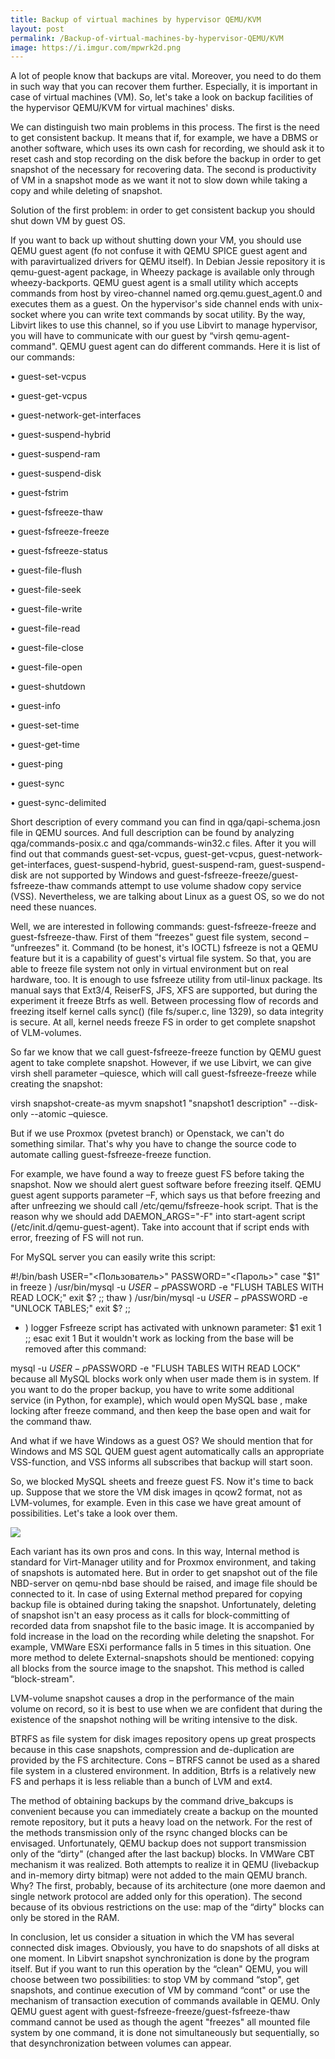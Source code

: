 ```yaml
---
title: Backup of virtual machines by hypervisor QEMU/KVM
layout: post
permalink: /Backup-of-virtual-machines-by-hypervisor-QEMU/KVM
image: https://i.imgur.com/mpwrk2d.png
---
```


A lot of people know that backups are vital. Moreover, you need to do them in such way that you can recover them further. Especially, it is important in case of virtual machines (VM). So, let's take a look on backup facilities of the hypervisor QEMU/KVM for virtual machines' disks.

We can distinguish two main problems in this process. The first is the need to get consistent backup. It means that if, for example, we have a DBMS or another software, which uses its own cash for recording, we should ask it to reset cash and stop recording on the disk before the backup in order to get snapshot of the necessary for recovering data. The second is productivity of VM in a snapshot mode as we want it not to slow down while taking a copy and while deleting of snapshot.

Solution of the first problem: in order to get consistent backup you should shut down VM by guest OS.

If you want to back up without shutting down your VM, you should use QEMU guest agent (fo not confuse it with QEMU SPICE guest agent and with paravirtualized drivers for QEMU itself). In Debian Jessie repository it is qemu-guest-agent package, in Wheezy package is available only through wheezy-backports. QEMU guest agent is a small utility which accepts commands from host by vireo-channel named org.qemu.guest_agent.0 and executes them as a guest. On the hypervisor's side channel ends with unix-socket where you can write text commands by socat utility. By the way, Libvirt likes to use this channel, so if you use Libvirt to manage hypervisor, you will have to communicate with our guest by “virsh qemu-agent-command". QEMU guest agent can do different commands. Here it is list of our commands:

•	guest-set-vcpus

•	guest-get-vcpus

•	guest-network-get-interfaces

•	guest-suspend-hybrid

•	guest-suspend-ram

•	guest-suspend-disk

•	guest-fstrim

•	guest-fsfreeze-thaw

•	guest-fsfreeze-freeze

•	guest-fsfreeze-status

•	guest-file-flush

•	guest-file-seek

•	guest-file-write

•	guest-file-read

•	guest-file-close

•	guest-file-open

•	guest-shutdown

•	guest-info

•	guest-set-time

•	guest-get-time

•	guest-ping

•	guest-sync

•	guest-sync-delimited

Short description of every command you can find in qga/qapi-schema.josn file in QEMU sources. And full description can be found by analyzing qga/commands-posix.c and qga/commands-win32.c files. After it you will find out that commands guest-set-vcpus, guest-get-vcpus, guest-network-get-interfaces, guest-suspend-hybrid, guest-suspend-ram, guest-suspend-disk are not supported by Windows and guest-fsfreeze-freeze/guest-fsfreeze-thaw commands attempt to use volume shadow copy service (VSS). Nevertheless, we are talking about Linux as a guest OS, so we do not need these nuances.

Well, we are interested in following commands: guest-fsfreeze-freeze and guest-fsfreeze-thaw. First of them “freezes" guest file system, second – “unfreezes" it. Command (to be honest, it's IOCTL) fsfreeze is not a QEMU feature but it is a capability of guest's virtual file system. So that, you are able to freeze file system not only in virtual environment but on real hardware, too. It is enough to use fsfreeze utility from util-linux package. Its manual says that Ext3/4, ReiserFS, JFS, XFS are supported, but during the experiment it freeze Btrfs as well. Between processing flow of records and freezing itself kernel calls sync() (file fs/super.c, line 1329), so data integrity is secure. At all, kernel needs freeze FS in order to get complete snapshot of VLM-volumes.

So far we know that we call guest-fsfreeze-freeze function by QEMU guest agent to take complete snapshot. However, if we use Libvirt, we can give virsh shell parameter –quiesce, which will call guest-fsfreeze-freeze while creating the snapshot:

virsh snapshot-create-as myvm snapshot1 "snapshot1 description" --disk-only --atomic –quiesce.

But if we use Proxmox (pvetest branch) or Openstack, we can't do something similar. That's why you have to change the source code to automate calling guest-fsfreeze-freeze function.

For example, we have found a way to freeze guest FS before taking the snapshot. Now we should alert guest software before freezing itself. QEMU guest agent supports parameter –F, which says us that before freezing and after unfreezing we should call /etc/qemu/fsfreeze-hook script. That is the reason why we should add DAEMON_ARGS="-F" into start-agent script (/etc/init.d/qemu-guest-agent). Take into account that if script ends with error, freezing of FS will not run.

For MySQL server you can easily write this script:

#!/bin/bash 
USER="<Пользователь>" 
PASSWORD="<Пароль>" 
case "$1" in 
freeze ) 
/usr/bin/mysql -u $USER -p$PASSWORD -e "FLUSH TABLES WITH READ LOCK;" 
exit $? 
;; 
thaw ) 
/usr/bin/mysql -u $USER -p$PASSWORD -e "UNLOCK TABLES;" 
exit $? 
;; 
* ) 
logger Fsfreeze script has activated with unknown parameter: $1 
exit 1 
;; 
esac 
exit 1
But it wouldn't work as locking from the base will be removed after this command:

mysql -u $USER -p$PASSWORD -e "FLUSH TABLES WITH READ LOCK"
because all MySQL blocks work only when user made them is in system. If you want to do the proper backup, you have to write some additional service (in Python, for example), which would open MySQL base , make locking after freeze command, and then keep the base open and wait for the command thaw.

And what if we have Windows as a guest OS? We should mention that for Windows and MS SQL QUEM guest agent automatically calls an appropriate VSS-function, and VSS informs all subscribes that backup will start soon.

So, we blocked MySQL sheets and freeze guest FS. Now it's time to back up. Suppose that we store the VM disk images in qcow2 format, not as LVM-volumes, for example. Even in this case we have great amount of possibilities. Let's take a look over them.

![](https://web.archive.org/web/20160310033322im_/https://bitcalm.com/media/2015/4/4/Screen%20Shot%202015-04-04%20at%2011.32.18.png)

Each variant has its own pros and cons. In this way, Internal method is standard for Virt-Manager utility and for Proxmox environment, and taking of snapshots is automated here. But in order to get snapshot out of the file NBD-server on qemu-nbd base should be raised, and image file should be connected to it. In case of using External method prepared for copying backup file is obtained during taking the snapshot. Unfortunately, deleting of snapshot isn't an easy process as it calls for block-committing of recorded data from snapshot file to the basic image. It is accompanied by fold increase in the load on the recording while deleting the snapshot. For example, VMWare ESXi performance falls in 5 times in this situation. One more method to delete External-snapshots should be mentioned: copying all blocks from the source image to the snapshot. This method is called “block-stream".

LVM-volume snapshot causes a drop in the performance of the main volume on record, so it is best to use when we are confident that during the existence of the snapshot nothing will be writing intensive to the disk.

BTRFS as file system for disk images repository opens up great prospects because in this case snapshots, compression and de-duplication are provided by the FS architecture. Cons – BTRFS cannot be used as a shared file system in a clustered environment. In addition, Btrfs is a relatively new FS and perhaps it is less reliable than a bunch of LVM and ext4.

The method of obtaining backups by the command drive_bakcups is convenient because you can immediately create a backup on the mounted remote repository, but it puts a heavy load on the network. For the rest of the methods transmission only of the rsync changed blocks can be envisaged. Unfortunately, QEMU backup does not support transmission only of the “dirty" (changed after the last backup) blocks. In VMWare CBT mechanism it was realized. Both attempts to realize it in QEMU (livebackup and in-memory dirty bitmap) were not added to the main QEMU branch. Why? The first, probably, because of its architecture (one more daemon and single network protocol are added only for this operation). The second because of its obvious restrictions on the use: map of the “dirty" blocks can only be stored in the RAM.

In conclusion, let us consider a situation in which the VM has several connected disk images. Obviously, you have to do snapshots of all disks at one moment. In Libvirt snapshot synchronization is done by the program itself. But if you want to run this operation by the “clean" QEMU, you will choose between two possibilities: to stop VM by command “stop", get snapshots, and continue execution of VM by command “cont" or use the mechanism of transaction execution of commands available in QEMU. Only QEMU guest agent with guest-fsfreeze-freeze/guest-fsfreeze-thaw command cannot be used as though the agent "freezes" all mounted file system by one command, it is done not simultaneously but sequentially, so that desynchronization between volumes can appear.
